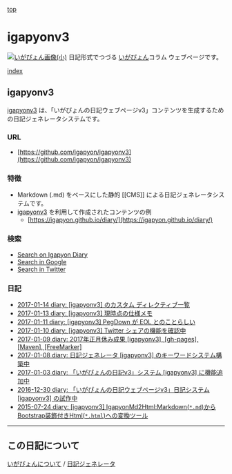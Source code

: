 [top](https://igapyon.github.io/diary/) 

igapyonv3
=====================================================================================================
[![いがぴょん画像(小)](https://igapyon.github.io/diary/images/iga200306s.jpg "いがぴょん")](https://igapyon.github.io/diary/memo/memoigapyon.html) 日記形式でつづる [いがぴょん](https://igapyon.github.io/diary/memo/memoigapyon.html)コラム ウェブページです。

[index](https://igapyon.github.io/diary/keyword/index.html)

## igapyonv3

[igapyonv3](https://igapyon.github.io/diary/keyword/igapyonv3.html) は、「いがぴょんの日記ウェブページv3」コンテンツを生成するための日記ジェネレータシステムです。

### URL

* [https://github.com/igapyon/igapyonv3](https://github.com/igapyon/igapyonv3)

### 特徴

* Markdown (.md) をベースにした静的 [[CMS]] による日記ジェネレータシステムです。
* [igapyonv3](https://igapyon.github.io/diary/keyword/igapyonv3.html) を利用して作成されたコンテンツの例
  * [https://igapyon.github.io/diary/](https://igapyon.github.io/diary/)

### 検索

* [Search on Igapyon Diary](https://www.google.co.jp/#pws=0&q=site:https%3A%2F%2Figapyon.github.io%2Fdiary%2F+igapyonv3)
* [Search in Google](https://www.google.co.jp/#pws=0&q=igapyonv3)
* [Search in Twitter](https://twitter.com/search?q=%23igapyonv3)

### 日記

* [2017-01-14 diary: [igapyonv3] のカスタム ディレクティブ一覧](https://igapyon.github.io/diary/2017/ig170114.html)
* [2017-01-13 diary: [igapyonv3] 現時点の仕様メモ](https://igapyon.github.io/diary/2017/ig170113.html)
* [2017-01-11 diary: [igapyonv3] PegDown が EOL とのことらしい](https://igapyon.github.io/diary/2017/ig170111.html)
* [2017-01-10 diary: [igapyonv3] Twitter シェアの機能を確認中](https://igapyon.github.io/diary/2017/ig170110.html)
* [2017-01-09 diary: 2017年正月休み成果 [igapyonv3], [gh-pages], [Maven], [FreeMarker]](https://igapyon.github.io/diary/2017/ig170109.html)
* [2017-01-08 diary: 日記ジェネレータ [igapyonv3] のキーワードシステム構築中](https://igapyon.github.io/diary/2017/ig170108.html)
* [2017-01-03 diary: 「いがぴょんの日記v3」システム [igapyonv3] に機能追加中](https://igapyon.github.io/diary/2017/ig170103.html)
* [2016-12-30 diary: 「いがぴょんの日記ウェブページv3」日記システム [igapyonv3] の試作中](https://igapyon.github.io/diary/2016/ig161230.html)
* [2015-07-24 diary: [igapyonv3] IgapyonMd2Html:Markdown(`*.md`)から Bootstrap装飾付きHtml(`*.html`)への変換ツール](https://igapyon.github.io/diary/2015/ig150724.html)


----------------------------------------------------------------------------------------------------

## この日記について
[いがぴょんについて](https://igapyon.github.io/diary/memo/memoigapyon.html) / [日記ジェネレータ](https://github.com/igapyon/igapyonv3)
